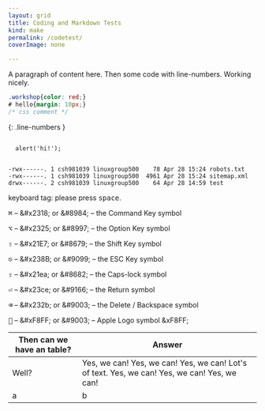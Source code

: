 ```yaml
---
layout: grid
title: Coding and Markdown Tests
kind: make
permalink: /codetest/
coverImage: none

---
```


A paragraph of content here. Then some code with line-numbers. Working nicely.

```css
.workshop{color: red;}
# hello{margin: 10px;}
/* css comment */
```
{: .line-numbers }

<pre><code class="language-javascript line-numbers"  data-line="15-25">
  alert('hi!');
</code></pre>


<pre class="language-bash command-line"  data-user="root" data-host="localhost"><code>
-rwx------. 1 csh981039 linuxgroup500    78 Apr 28 15:24 robots.txt
-rwx------. 1 csh981039 linuxgroup500  4961 Apr 28 15:24 sitemap.xml
drwx------. 2 csh981039 linuxgroup500    64 Apr 28 14:59 test
</code></pre>


keyboard tag: please press <kbd>space</kbd>.

<kbd>⌘</kbd> – &amp;\#x2318; or &amp;\#8984; – the Command Key symbol

<kbd>⌥</kbd> – &amp;\#x2325; or &amp;\#8997; – the Option Key symbol

<kbd>⇧</kbd> – &amp;\#x21E7; or &amp;\#8679; – the Shift Key symbol

<kbd>⎋</kbd> – &amp;\#x238B; or &amp;\#9099; – the ESC Key symbol

<kbd>⇪</kbd> – &amp;\#x21ea; or &amp;\#8682; – the Caps-lock symbol

<kbd>⏎</kbd> – &amp;\#x23ce; or &amp;\#9166; – the Return symbol

<kbd>⌫</kbd> – &amp;\#x232b; or &amp;\#9003; – the Delete / Backspace symbol

<kbd></kbd> – &amp;\#xF8FF; or &amp;\#9003; – Apple Logo symbol &xF8FF;



| Then can we have an table? | Answer
|----|---
|Well? | Yes, we can! Yes, we can! Yes, we can! Lot's of text. Yes, we can! Yes, we can! Yes, we can!
| a | b


